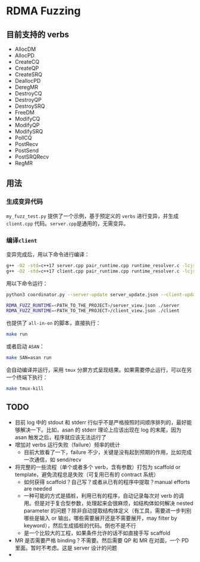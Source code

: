 # RDMA Fuzzing

## 目前支持的 verbs

- AllocDM
- AllocPD
- CreateCQ
- CreateQP
- CreateSRQ
- DeallocPD
- DeregMR
- DestroyCQ
- DestroyQP
- DestroySRQ
- FreeDM
- ModifyCQ
- ModifyQP
- ModifySRQ
- PollCQ
- PostRecv
- PostSend
- PostSRQRecv
- RegMR

## 用法

### 生成变异代码
`my_fuzz_test.py` 提供了一个示例，基于预定义的 `verbs` 进行变异，并生成 `client.cpp` 代码。`server.cpp`是通用的，无需变异。

### 编译`client`
变异完成后，用以下命令进行编译：

```bash
g++ -O2 -std=c++17 server.cpp pair_runtime.cpp runtime_resolver.c -lcjson -libverbs -o server
g++ -O2 -std=c++17 client.cpp pair_runtime.cpp runtime_resolver.c -lcjson -libverbs -o client
```

用以下命令运行：

```bash
python3 coordinator.py --server-update server_update.json --client-update client_update.json --server-view server_view.json --client-view client_view.json

RDMA_FUZZ_RUNTIME=<PATH_TO_THE_PROJECT>/server_view.json ./server
RDMA_FUZZ_RUNTIME=<PATH_TO_THE_PROJECT>/client_view.json ./client
```

也提供了 `all-in-on` 的脚本，直接执行：
```bash
make run
```
或者启动 `ASAN`：
```bash
make SAN=asan run
```
会自动编译并运行，采用 `tmux` 分屏方式呈现结果。如果需要停止运行，可以在另一个终端下执行：
```bash
make tmux-kill
```

## TODO

- 目前 log 中的 stdout 和 stderr 行似乎不是严格按照时间顺序排列的，最好能够解决一下。比如，asan 的 stderr 理论上应该出现在 log 的末尾，因为 asan 触发之后，程序就应该无法运行了
- 增加对 verbs 运行失败（failure）频率的统计
  - 目前大致看了一下，failure 不少，关键是没有起到预期的作用，比如完成一次通信，如 send/recv
- 将完整的一些流程（单个或者多个 verb，含有参数）打包为 scaffold or template，避免流程总是失败（可复用已有的 contract 系统）
  - 如何获得 scaffold？自己写？或者从已有的程序中提取？manual efforts are needed
  - 一种可能的方式是插桩，利用已有的程序，自动记录每次对 verb 的调用。但是对于复合型参数，处理起来会很麻烦，如结构体如何解决 nested parameter 的问题？除非自动提取结构体定义（有工具，需要进一步判别哪些是输入 or 输出，哪些需要展开还是不需要展开，may filter by keyword），然后生成插桩的代码。倒也不是不行
  - 是一个比较大的工程，如果条件允许的话不如直接手写 scaffold
- MR 是否需要严格 binding？不需要。然后需要 QP 和 MR 在对面，一个 PD 里面。暂时不考虑。这是 server 设计的问题
- 